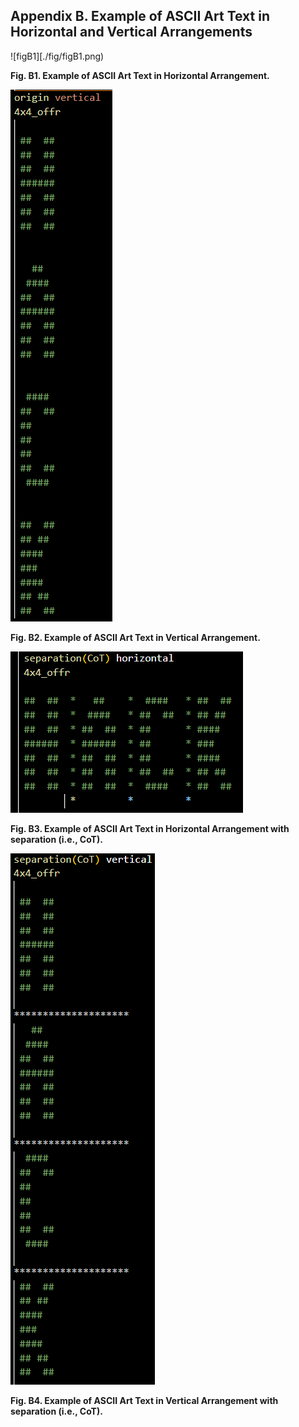 ## Appendix B.  Example of ASCII Art Text in Horizontal and Vertical Arrangements

![figB1][./fig/figB1.png)

**Fig. B1. Example of ASCII Art Text in Horizontal Arrangement.**

 

![figB2](./fig/figB2.png)

**Fig. B2. Example of ASCII Art Text in Vertical Arrangement.**



![figB3](./fig/figB3.png)

**Fig. B3. Example of ASCII Art Text in Horizontal Arrangement with separation (i.e., CoT).**



![figB4](./fig/figB4.png)

**Fig. B4. Example of ASCII Art Text in Vertical Arrangement  with separation (i.e., CoT).**
